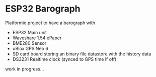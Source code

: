 # ESP32 Barograph

Platformio project to have a barograph with
- ESP32 Main unit
- Waveshare 1.54 ePaper
- BME280 Sensor
- uBlox GPS Neo 6
- SD card board storing an binary file datastore with the history data
- DS3231 Realtime clock (synced to GPS time if off)

work in progress...
